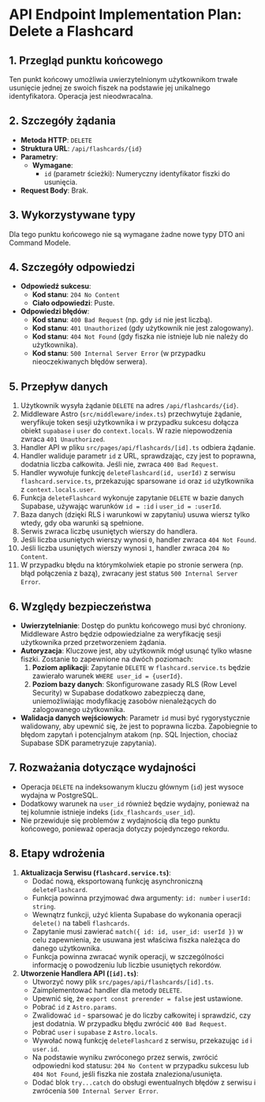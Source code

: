 # API Endpoint Implementation Plan: Delete a Flashcard

## 1. Przegląd punktu końcowego
Ten punkt końcowy umożliwia uwierzytelnionym użytkownikom trwałe usunięcie jednej ze swoich fiszek na podstawie jej unikalnego identyfikatora. Operacja jest nieodwracalna.

## 2. Szczegóły żądania
-   **Metoda HTTP**: `DELETE`
-   **Struktura URL**: `/api/flashcards/{id}`
-   **Parametry**:
    -   **Wymagane**:
        -   `id` (parametr ścieżki): Numeryczny identyfikator fiszki do usunięcia.
-   **Request Body**: Brak.

## 3. Wykorzystywane typy
Dla tego punktu końcowego nie są wymagane żadne nowe typy DTO ani Command Modele.

## 4. Szczegóły odpowiedzi
-   **Odpowiedź sukcesu**:
    -   **Kod stanu**: `204 No Content`
    -   **Ciało odpowiedzi**: Puste.
-   **Odpowiedzi błędów**:
    -   **Kod stanu**: `400 Bad Request` (np. gdy `id` nie jest liczbą).
    -   **Kod stanu**: `401 Unauthorized` (gdy użytkownik nie jest zalogowany).
    -   **Kod stanu**: `404 Not Found` (gdy fiszka nie istnieje lub nie należy do użytkownika).
    -   **Kod stanu**: `500 Internal Server Error` (w przypadku nieoczekiwanych błędów serwera).

## 5. Przepływ danych
1.  Użytkownik wysyła żądanie `DELETE` na adres `/api/flashcards/{id}`.
2.  Middleware Astro (`src/middleware/index.ts`) przechwytuje żądanie, weryfikuje token sesji użytkownika i w przypadku sukcesu dołącza obiekt `supabase` i `user` do `context.locals`. W razie niepowodzenia zwraca `401 Unauthorized`.
3.  Handler API w pliku `src/pages/api/flashcards/[id].ts` odbiera żądanie.
4.  Handler waliduje parametr `id` z URL, sprawdzając, czy jest to poprawna, dodatnia liczba całkowita. Jeśli nie, zwraca `400 Bad Request`.
5.  Handler wywołuje funkcję `deleteFlashcard(id, userId)` z serwisu `flashcard.service.ts`, przekazując sparsowane `id` oraz `id` użytkownika z `context.locals.user`.
6.  Funkcja `deleteFlashcard` wykonuje zapytanie `DELETE` w bazie danych Supabase, używając warunków `id = :id` i `user_id = :userId`.
7.  Baza danych (dzięki RLS i warunkowi w zapytaniu) usuwa wiersz tylko wtedy, gdy oba warunki są spełnione.
8.  Serwis zwraca liczbę usuniętych wierszy do handlera.
9.  Jeśli liczba usuniętych wierszy wynosi `0`, handler zwraca `404 Not Found`.
10. Jeśli liczba usuniętych wierszy wynosi `1`, handler zwraca `204 No Content`.
11. W przypadku błędu na którymkolwiek etapie po stronie serwera (np. błąd połączenia z bazą), zwracany jest status `500 Internal Server Error`.

## 6. Względy bezpieczeństwa
-   **Uwierzytelnianie**: Dostęp do punktu końcowego musi być chroniony. Middleware Astro będzie odpowiedzialne za weryfikację sesji użytkownika przed przetworzeniem żądania.
-   **Autoryzacja**: Kluczowe jest, aby użytkownik mógł usunąć tylko własne fiszki. Zostanie to zapewnione na dwóch poziomach:
    1.  **Poziom aplikacji**: Zapytanie `DELETE` w `flashcard.service.ts` będzie zawierało warunek `WHERE user_id = {userId}`.
    2.  **Poziom bazy danych**: Skonfigurowane zasady RLS (Row Level Security) w Supabase dodatkowo zabezpieczą dane, uniemożliwiając modyfikację zasobów nienależących do zalogowanego użytkownika.
-   **Walidacja danych wejściowych**: Parametr `id` musi być rygorystycznie walidowany, aby upewnić się, że jest to poprawna liczba. Zapobiegnie to błędom zapytań i potencjalnym atakom (np. SQL Injection, chociaż Supabase SDK parametryzuje zapytania).

## 7. Rozważania dotyczące wydajności
-   Operacja `DELETE` na indeksowanym kluczu głównym (`id`) jest wysoce wydajna w PostgreSQL.
-   Dodatkowy warunek na `user_id` również będzie wydajny, ponieważ na tej kolumnie istnieje indeks (`idx_flashcards_user_id`).
-   Nie przewiduje się problemów z wydajnością dla tego punktu końcowego, ponieważ operacja dotyczy pojedynczego rekordu.

## 8. Etapy wdrożenia
1.  **Aktualizacja Serwisu (`flashcard.service.ts`)**:
    -   Dodać nową, eksportowaną funkcję asynchroniczną `deleteFlashcard`.
    -   Funkcja powinna przyjmować dwa argumenty: `id: number` i `userId: string`.
    -   Wewnątrz funkcji, użyć klienta Supabase do wykonania operacji `delete()` na tabeli `flashcards`.
    -   Zapytanie musi zawierać `match({ id: id, user_id: userId })` w celu zapewnienia, że usuwana jest właściwa fiszka należąca do danego użytkownika.
    -   Funkcja powinna zwracać wynik operacji, w szczególności informację o powodzeniu lub liczbie usuniętych rekordów.
2.  **Utworzenie Handlera API (`[id].ts`)**:
    -   Utworzyć nowy plik `src/pages/api/flashcards/[id].ts`.
    -   Zaimplementować handler dla metody `DELETE`.
    -   Upewnić się, że `export const prerender = false` jest ustawione.
    -   Pobrać `id` z `Astro.params`.
    -   Zwalidować `id` - sparsować je do liczby całkowitej i sprawdzić, czy jest dodatnia. W przypadku błędu zwrócić `400 Bad Request`.
    -   Pobrać `user` i `supabase` z `Astro.locals`.
    -   Wywołać nową funkcję `deleteFlashcard` z serwisu, przekazując `id` i `user.id`.
    -   Na podstawie wyniku zwróconego przez serwis, zwrócić odpowiedni kod statusu: `204 No Content` w przypadku sukcesu lub `404 Not Found`, jeśli fiszka nie została znaleziona/usunięta.
    -   Dodać blok `try...catch` do obsługi ewentualnych błędów z serwisu i zwrócenia `500 Internal Server Error`.
